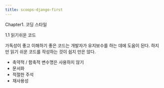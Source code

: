 ```yaml
---
title: scoops-django-first
---
```


Chapter1. 코딩 스타일

1.1 읽기쉬운 코드

가독성이 좋고 이해하기 좋은 코드는 개발자가 유지보수를 하는 데에 도움이 된다. 하지만 읽기 쉬운 코드를 작성하는 것이 쉽지 만은 않다.

- 축약적 / 함축적 변수명은 사용하지 않기
- 문서화
- 적절한 주석
- 재사용성

